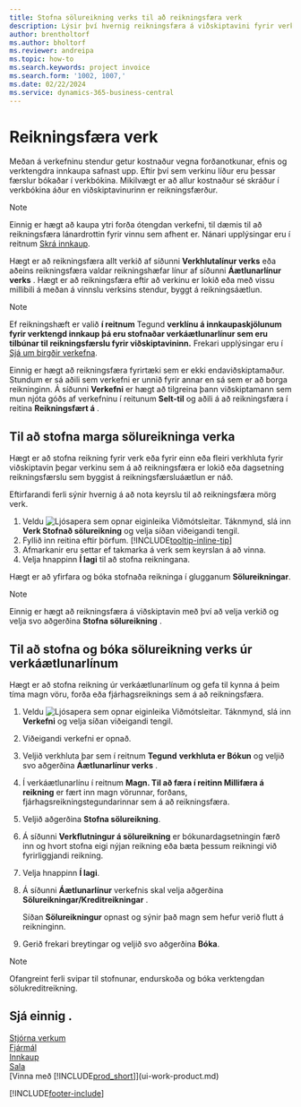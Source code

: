 ```yaml
---
title: Stofna sölureikning verks til að reikningsfæra verk
description: Lýsir því hvernig reikningsfæra á viðskiptavini fyrir verkkostnað sem verkferla og kostnað sem safnast upp.
author: brentholtorf
ms.author: bholtorf
ms.reviewer: andreipa
ms.topic: how-to
ms.search.keywords: project invoice
ms.search.form: '1002, 1007,'
ms.date: 02/22/2024
ms.service: dynamics-365-business-central
---
```

# <a name="invoice-projects"></a>Reikningsfæra verk

Meðan á verkefninu stendur getur kostnaður vegna forðanotkunar, efnis og verktengdra innkaupa safnast upp. Eftir því sem verkinu líður eru þessar færslur bókaðar í verkbókina. Mikilvægt er að allur kostnaður sé skráður í verkbókina áður en viðskiptavinurinn er reikningsfærður.

> [!NOTE]
> Einnig er hægt að kaupa ytri forða ótengdan verkefni, til dæmis til að reikningsfæra lánardrottin fyrir vinnu sem afhent er. Nánari upplýsingar eru í reitnum [Skrá innkaup](purchasing-how-record-purchases.md).

Hægt er að reikningsfæra allt verkið af síðunni **Verkhlutalínur verks** eða aðeins reikningsfæra valdar reikningshæfar línur af síðunni **Áætlunarlínur verks** . Hægt er að reikningsfæra eftir að verkinu er lokið eða með vissu millibili á meðan á vinnslu verksins stendur, byggt á reikningsáætlun.

> [!NOTE]  
> Ef reikningshæft er valið **í reitnum** Tegund **verklínu á innkaupaskjölunum fyrir verktengd innkaup þá eru stofnaðar verkáætlunarlínur sem eru tilbúnar til reikningsfærslu fyrir viðskiptavininn.**  Frekari upplýsingar eru í [Sjá um birgðir verkefna](projects-how-manage-project-supplies.md).

Einnig er hægt að reikningsfæra fyrirtæki sem er ekki endaviðskiptamaður. Stundum er sá aðili sem verkefni er unnið fyrir annar en sá sem er að borga reikninginn. Á síðunni **Verkefni** er hægt að tilgreina þann viðskiptamann sem mun njóta góðs af verkefninu í reitunum **Selt-til** og aðili á að reikningsfæra í reitina **Reikningsfært á** .

## <a name="to-create-multiple-project-sales-invoices"></a>Til að stofna marga sölureikninga verka

Hægt er að stofna reikning fyrir verk eða fyrir einn eða fleiri verkhluta fyrir viðskiptavin þegar verkinu sem á að reikningsfæra er lokið eða dagsetning reikningsfærslu sem byggist á reikningsfærsluáætlun er náð.

Eftirfarandi ferli sýnir hvernig á að nota keyrslu til að reikningsfæra mörg verk.  

1. Veldu ![Ljósapera sem opnar eiginleika Viðmótsleitar.](media/ui-search/search_small.png "Segðu mér hvað þú vilt gera") Táknmynd, slá inn **Verk Stofnað sölureikning** og velja síðan viðeigandi tengil.  
2. Fyllið inn reitina eftir þörfum. [!INCLUDE[tooltip-inline-tip](includes/tooltip-inline-tip_md.md)]
3. Afmarkanir eru settar ef takmarka á verk sem keyrslan á að vinna.
4. Velja hnappinn **Í lagi** til að stofna reikningana.  

Hægt er að yfirfara og bóka stofnaða reikninga í glugganum **Sölureikningar**.

> [!NOTE]
> Einnig er hægt að reikningsfæra á viðskiptavin með því að velja verkið og velja svo aðgerðina **Stofna sölureikning** . 

## <a name="to-create-and-post-project-sales-invoice-from-project-planning-lines"></a>Til að stofna og bóka sölureikning verks úr verkáætlunarlínum

Hægt er að stofna reikning úr verkáætlunarlínum og gefa til kynna á þeim tíma magn vöru, forða eða fjárhagsreiknings sem á að reikningsfæra.

1. Veldu ![Ljósapera sem opnar eiginleika Viðmótsleitar.](media/ui-search/search_small.png "Segðu mér hvað þú vilt gera") Táknmynd, slá inn **Verkefni** og velja síðan viðeigandi tengil.
2. Viðeigandi verkefni er opnað.
3. Veljið verkhluta þar sem í reitnum **Tegund** **verkhluta er Bókun** og veljið svo aðgerðina **Áætlunarlínur verks** .  
4. Í verkáætlunarlínu í reitnum **Magn. Til að færa í reitinn Millifæra á reikning** er fært inn magn vörunnar, forðans, fjárhagsreikningstegundarinnar sem á að reikningsfæra.  
5. Veljið aðgerðina **Stofna sölureikning**.
6. Á síðunni **Verkflutningur á sölureikning** er bókunardagsetningin færð inn og hvort stofna eigi nýjan reikning eða bæta þessum reikningi við fyrirliggjandi reikning.
7. Velja hnappinn **Í lagi**.  
8. Á síðunni **Áætlunarlínur** verkefnis skal velja aðgerðina **Sölureikningar/Kreditreikningar** .

    Síðan **Sölureikningur** opnast og sýnir það magn sem hefur verið flutt á reikninginn.
9. Gerið frekari breytingar og veljið svo aðgerðina **Bóka**.

> [!NOTE]  
> Ofangreint ferli svipar til stofnunar, endurskoða og bóka verktengdan sölukreditreikning.

## <a name="see-also"></a>Sjá einnig .

[Stjórna verkum](projects-manage-projects.md)  
[Fjármál](finance.md)  
[Innkaup](purchasing-manage-purchasing.md)  
[Sala](sales-manage-sales.md)  
[Vinna með [!INCLUDE[prod_short](includes/prod_short.md)]](ui-work-product.md)  

[!INCLUDE[footer-include](includes/footer-banner.md)]
